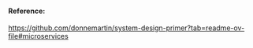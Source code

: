 #### Reference:
  https://github.com/donnemartin/system-design-primer?tab=readme-ov-file#microservices
